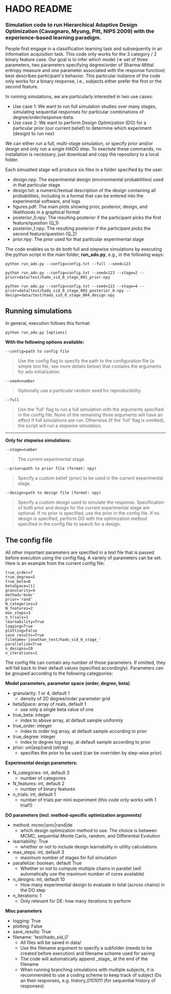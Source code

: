 # HADO README

### Simulation code to run Hierarchical Adaptive Design Optimization (Cavagnaro, Myung, Pitt, NIPS 2009) with the experience-based learning paradigm.

People first engage in a classification learning task and subsequently in an information acquisition task. This code only works for the 3 category / 2 binary feature case. Our goal is to infer which model (=> set of three parameters, two parameters specifying degree/order of Sharma-Mittal entropy measure and one parameter associated with the response function) best describes participant's behavior. This particular instance of the code only works for a binary response, i.e., subjects either prefer the first or the second feature.

In running simulations, we are particularly interested in two use cases:
- Use case 1: We want to run full simulation studies over many stages, simulating sequential responses for particular combinations of degree/order/response-beta.
- Use case 2: We want to perform Design Optimization (DO) for a particular prior (our current belief) to determine which experiment (design) to run next 

We can either run a full, multi-stage simulation, or specify prior and/or design and only run a single HADO step. To exectute these commands, no installation is necessary, just download and copy the repository to a local folder.

Each simualted stage will produce six files in a folder specified by the user:
- design.npy: The experimental design (environmental probabilities) used in that particular stage
- design.txt: a numeric/textual description of the design containing all probabilities, including in a format that can be entered into the experimental software, and logs
- figures.pdf: The main plots showing prior, posterior, design, and likelihoods in a graphical format
- posterior_0.npy: The resulting posterior if the participant picks the first feature/question (Q_1)
- posterior_1.npy: The resulting posterior if the participant picks the second feature/question (Q_2)
- prior.npy: The prior used for that particular experimental stage


The code enables us to do both full and stepwise simulations by executing the python script in the main folder, **run_ado.py**, e.g., in the following ways:

```
python run_ado.py --config=config.txt --full --seed=123
```

```
python run_ado.py --config=config.txt --seed=123 --stage=2 --prior=data/test/hado_sid_0_stage_001_prior.npy
```

```
python run_ado.py --config=config.txt --seed=123 --stage=4 --prior=data/test/hado_sid_0_stage_003_posterior_0.npy --design=data/test/hado_sid_0_stage_004_design.npy
```

## Running simulations

In general, execution follows this format:

```
python run_ado.py [options]
```

**With the following options available:**

```
--config=path to config file
```
	
> Use the config flag to specify the path to the configuration file (a simple text file, see more details below) that contains the arguments for ado initialization.

```
--seed=number
```

>	Optionally use a particular random seed for reproducibility.

```
--full
```
	
>	Use the 'full' flag to run a full simulation with the arguments specified in the config file. None of the remaining three arguments will have an effect if full simulations are run. Otherwise (if the 'full' flag is omitted), the script will run a stepwise simulation.


<hr \>

**Only for stepwise simulations:**

```
--stage=number
```

>	The current experimental stage.

```
--prior=path to prior file (format: npy)
```

>	Specify a custom belief (prior) to be used in the current experimental stage.

```
--design=path to design file (format: npy)
```

>	Specify a custom design used to simulate the response. Specification of both prior and design for the current experimental stage are optional. If no prior is specified, use the prior in the config file. If no design is specified, perform DO with the optimization method specified in the config file to search for a design.


## The config file

All other important parameters are specified in a text file that is passed before execution using the config flag. A variety of parameters can be set. Here is an example from the current config file:

```
true_order=7
true_degree=5
true_beta=0
betaSpace=[1]
granularity=4
method='mcmc'
prior='rand'
N_categories=3
N_features=2
max_steps=3
n_trials=1
learnability=True
logging=True
plotting=False
save_results=True
filename='jonathan_test/hado_sid_0_stage_'
parallelize=True
n_designs=10
n_iterations=1
```

The config file can contain any number of those parameters. If omitted, they will fall back to their default values (specified accordingly). Parameters can be grouped according to the following categpories:

**Model parameters, parameter space (order, degree, beta)**

- granularity: 1 or 4, default 1
	- density of 2D degree/order parameter grid
- betaSpace: array of reals, default 1 
	- use only a single beta value of one 
- true_beta: integer
	- index to above array, at default sample uniformly
- true_order: integer
	- index to order log array, at default sample according to prior
- true_degree: integer
	- index to degree log array, at default sample according to prior
- prior: uni|exp|rand (string)
	- specifies the prior to be used (can be overriden by step-wise prior)

**Experimental design parameters:**

- N_categories: int, default 3
	- number of categories
- N_features: int, default 2
	- number of binary features
- n_trials: int, default 1
	- number of trials per mini experiment (this code only works with 1 trial!!)

**DO parameters (incl. method-specific optimization arguments)**
	
- method: mcmc|smc|rand|de
	- which design optimization method to use. The choice is between MCMC, sequential Monte Carlo, random, and Differential Evolution
- learnability: True
	- whether or not to include design learnability in utility calculations 
- max_steps: int, default 3 
	- maximum number of stages for full simulation
- parallelize: boolean, default True
	- Whether or not to compute multiple chains in parallel (will automatically use the maximum number of cores available)
- n_designs: int, default 10
	- How many experimental design to evaluate in total (across chains) in the DO step
- n_iterations: 1
	- Only relevant for DE: how many iterations to perform


**Misc parameters**

- logging: True
- plotting: False
- save_results: True
- filename: 'test/hado_sid_0'
	- All files will be saved in data/
	- Use the filename argument to specify a subfolder (needs to be created before execution) and filename scheme used for saving
	- The code will automatically append \_stage\_ at the end of the filename
	- When running branching simulations with multiple subjects, it is recommended to use a coding scheme to keep track of subject IDs an their responses, e.g. history_0101011 (for sequential history of responses)

